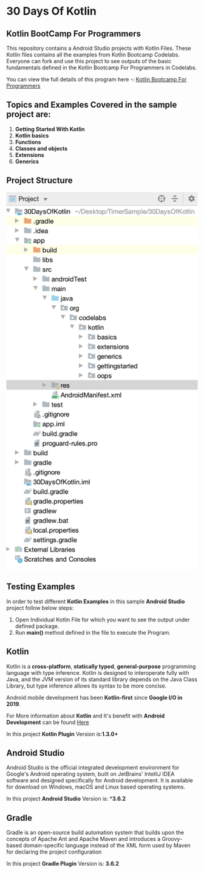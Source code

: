 # 30 Days Of Kotlin 

## Kotlin BootCamp For Programmers
This repository contains a Android Studio projects with Kotlin Files. These Kotlin files contains all the examples from Kotlin Bootcamp Codelabs. Everyone can fork and use this project to see outputs of the basic fundamentals defined in the Kotlin Bootcamp For Programmers in Codelabs.

You can view the full details of this program here -: [Kotlin Bootcamp For Programmers](https://developer.android.com/courses/kotlin-bootcamp/overview?utm_source=week1&utm_medium=email&utm_campaign=30DaysOfKotlin&utm_term=Basic)

## Topics and Examples Covered in the sample project are:
1. **Getting Started With Kotlin** 
2. **Kotlin basics** 
3. **Functions** 
4. **Classes and objects** 
5. **Extensions**
6. **Generics**  

## Project Structure
![](images/project_structure.png)

## Testing Examples
In order to test different **Kotlin Examples** in this sample **Android Studio** project follow below steps:
1. Open Individual Kotlin File for which you want to see the output under defined package.
2. Run **main()** method defined in the file to execute the Program.

## Kotlin
Kotlin is a **cross-platform**, **statically typed**, **general-purpose** programming language with type inference. Kotlin is designed to interoperate fully with Java, and the JVM version of its standard library depends on the Java Class Library, but type inference allows its syntax to be more concise.

Android mobile development has been **Kotlin-first** since **Google I/O in 2019**.

For More information about **Kotlin** and It's benefit with **Android Development** can be found [Here](https://kotlinlang.org/docs/reference/android-overview.html)

In this project **Kotlin Plugin** Version is:**1.3.0+**

## Android Studio
Android Studio is the official integrated development environment for Google's Android operating system, built on JetBrains' IntelliJ IDEA software and designed specifically for Android development. It is available for download on Windows, macOS and Linux based operating systems. 

In this project **Android Studio** Version is: ***3.6.2**

## Gradle
Gradle is an open-source build automation system that builds upon the concepts of Apache Ant and Apache Maven and introduces a Groovy-based domain-specific language instead of the XML form used by Maven for declaring the project configuration

In this project **Gradle Plugin** Version is: **3.6.2**


